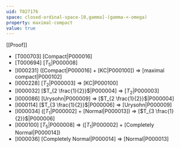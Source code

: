```yaml
---
uid: T027176
space: closed-ordinal-space-[0,gamma]-(gamma-<-omega)
property: maximal-compact
value: true
---
```

[[Proof]]

* [T000703] [Compact|P000016]
* [T000694] [$T_5$|P000008]
* [I000231] ([Compact|P000016] + [KC|P000100]) => [maximal compact|P000102]
* [I000228] [$T_2$|P000003] => [KC|P000100]
* [I000032] [$T_{2 \frac{1}{2}}$|P000004] => [$T_2$|P000003]
* [I000086] [Urysohn|P000009] => [$T_{2 \frac{1}{2}}$|P000004]
* [I000114] [$T_{3 \frac{1}{2}}$|P000006] => [Urysohn|P000009]
* [I000034] ([$T_1$|P000002] + [Normal|P000013]) => [$T_{3 \frac{1}{2}}$|P000006]
* [I000100] [$T_5$|P000008] => ([$T_1$|P000002] + [Completely Normal|P000014])
* [I000036] [Completely Normal|P000014] => [Normal|P000013]

